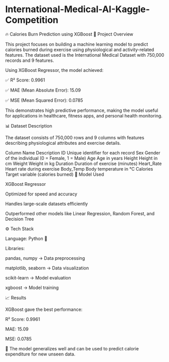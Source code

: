 # International-Medical-AI-Kaggle-Competition

🔥 Calories Burn Prediction using XGBoost
📌 Project Overview

This project focuses on building a machine learning model to predict calories burned during exercise using physiological and activity-related features. The dataset used is the International Medical Dataset with 750,000 records and 9 features.

Using XGBoost Regressor, the model achieved:

✅ R² Score: 0.9961

✅ MAE (Mean Absolute Error): 15.09

✅ MSE (Mean Squared Error): 0.0785

This demonstrates high predictive performance, making the model useful for applications in healthcare, fitness apps, and personal health monitoring.

📊 Dataset Description

The dataset consists of 750,000 rows and 9 columns with features describing physiological attributes and exercise details.

Column Name	Description
ID	Unique identifier for each record
Sex	Gender of the individual (0 = Female, 1 = Male)
Age	Age in years
Height	Height in cm
Weight	Weight in kg
Duration	Duration of exercise (minutes)
Heart_Rate	Heart rate during exercise
Body_Temp	Body temperature in °C
Calories	Target variable (calories burned)
🧠 Model Used

XGBoost Regressor

Optimized for speed and accuracy

Handles large-scale datasets efficiently

Outperformed other models like Linear Regression, Random Forest, and Decision Tree

⚙️ Tech Stack

Language: Python 🐍

Libraries:

pandas, numpy → Data preprocessing

matplotlib, seaborn → Data visualization

scikit-learn → Model evaluation

xgboost → Model training

📈 Results

XGBoost gave the best performance:

R² Score: 0.9961

MAE: 15.09

MSE: 0.0785

📌 The model generalizes well and can be used to predict calorie expenditure for new unseen data.
